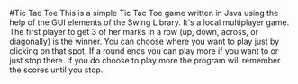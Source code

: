 #Tic Tac Toe
This is a simple Tic Tac Toe game written in Java using the help of the GUI elements of the Swing Library. It's a local multiplayer game. The first player to get 3 of her marks in a row (up, down, across, or diagonally) is the winner. You can choose where you want to play just by clicking on that spot. If a round ends you can play more if you want to or just stop there. If you do choose to play more the program will remember the scores until you stop. 